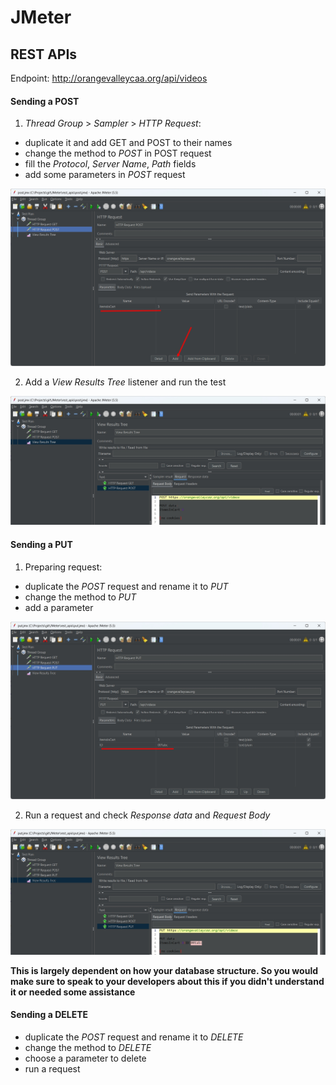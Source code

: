 # JMeter

## REST APIs

Endpoint: http://orangevalleycaa.org/api/videos

#### Sending a POST

1. *Thread Group* > *Sampler* > *HTTP Request*:
- duplicate it and add GET and POST to their names
- change the method to *POST* in POST request
- fill the *Protocol*, *Server Name*, *Path* fields
- add some parameters in *POST* request 

![POST Parameters](/rest_api/screenshots/post_params.jpg "parameter")

2. Add a *View Results Tree* listener and run the test

![POST result](/rest_api/screenshots/post_result.jpg "test run")

#### Sending a PUT

1. Preparing request:
- duplicate the *POST* request and rename it to *PUT*
- change the method to *PUT*
- add a parameter

![PUT Request](/rest_api/screenshots/put_param.jpg "parameter")

2. Run a request and check *Response data* and *Request Body*

![PUT result](/rest_api/screenshots/put_request_body.jpg "put request")

**This is largely dependent on how your database structure. So you would make sure to speak to your developers about this if you didn't understand it or needed some assistance**

#### Sending a DELETE

- duplicate the *POST* request and rename it to *DELETE*
- change the method to *DELETE*
- choose a parameter to delete
- run a request
